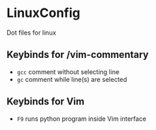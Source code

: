 # LinuxConfig
Dot files for linux


## Keybinds for /vim-commentary
- `gcc` comment without selecting line
- `gc` comment while line(s) are selected 

##  Keybinds for Vim
- `F9` runs python program inside Vim interface
